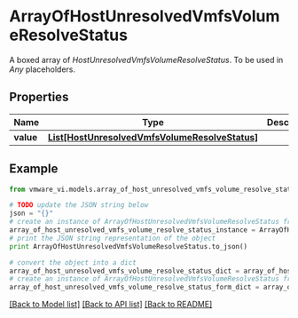 # ArrayOfHostUnresolvedVmfsVolumeResolveStatus

A boxed array of *HostUnresolvedVmfsVolumeResolveStatus*. To be used in *Any* placeholders. 

## Properties
Name | Type | Description | Notes
------------ | ------------- | ------------- | -------------
**value** | [**List[HostUnresolvedVmfsVolumeResolveStatus]**](HostUnresolvedVmfsVolumeResolveStatus.md) |  | 

## Example

```python
from vmware_vi.models.array_of_host_unresolved_vmfs_volume_resolve_status import ArrayOfHostUnresolvedVmfsVolumeResolveStatus

# TODO update the JSON string below
json = "{}"
# create an instance of ArrayOfHostUnresolvedVmfsVolumeResolveStatus from a JSON string
array_of_host_unresolved_vmfs_volume_resolve_status_instance = ArrayOfHostUnresolvedVmfsVolumeResolveStatus.from_json(json)
# print the JSON string representation of the object
print ArrayOfHostUnresolvedVmfsVolumeResolveStatus.to_json()

# convert the object into a dict
array_of_host_unresolved_vmfs_volume_resolve_status_dict = array_of_host_unresolved_vmfs_volume_resolve_status_instance.to_dict()
# create an instance of ArrayOfHostUnresolvedVmfsVolumeResolveStatus from a dict
array_of_host_unresolved_vmfs_volume_resolve_status_form_dict = array_of_host_unresolved_vmfs_volume_resolve_status.from_dict(array_of_host_unresolved_vmfs_volume_resolve_status_dict)
```
[[Back to Model list]](../README.md#documentation-for-models) [[Back to API list]](../README.md#documentation-for-api-endpoints) [[Back to README]](../README.md)


